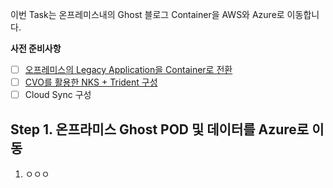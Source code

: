 
이번 Task는 온프레미스내의 Ghost 블로그  Container을 AWS와 Azure로 이동합니다. 

**사전 준비사항** 
 - [ ] [오프레미스의 Legacy Application을 Container로 전환](https://github.com/netappkr/NDX_Handsonworkshop-/blob/master/containerization/OnPremcontainer.md)
 - [ ]  [CVO를 활용한 NKS + Trident 구성](https://github.com/netappkr/NDX_Handsonworkshop-/blob/master/K8s_on_MultiCloud/NKSwithCVO.md)
  - [ ]  Cloud Sync 구성
 
  ## Step 1. 온프라미스 Ghost POD 및 데이터를 Azure로 이동 
1. ㅇㅇㅇ
<!--stackedit_data:
eyJoaXN0b3J5IjpbNzgxNjk2Nzc1XX0=
-->